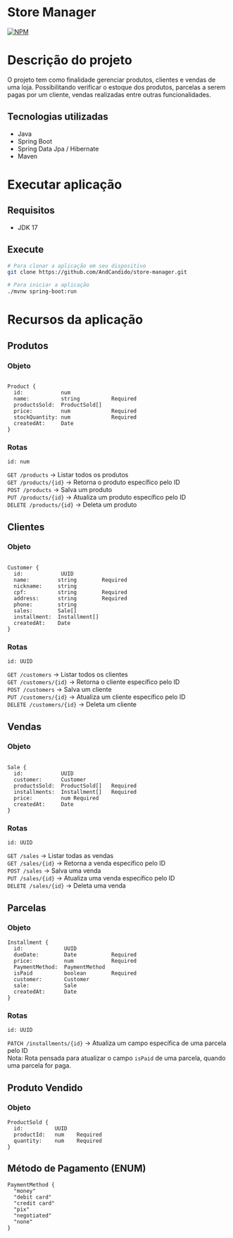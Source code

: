 # Store Manager

[![NPM](https://img.shields.io/npm/l/react)](https://github.com/AndCandido/store-manager/blob/main/LICENSE)

# Descrição do projeto

O projeto tem como finalidade gerenciar produtos, clientes e vendas de uma loja. Possibilitando verificar o estoque dos produtos, parcelas a serem pagas por um cliente, vendas realizadas entre outras funcionalidades.

## Tecnologias utilizadas

- Java
- Spring Boot
- Spring Data Jpa / Hibernate
- Maven

# Executar aplicação

## Requisitos

- JDK 17

## Execute
```Bash
# Para clonar a aplicação em seu dispositivo
git clone https://github.com/AndCandido/store-manager.git

# Para iniciar a aplicação
./mvnw spring-boot:run
```

# Recursos da aplicação

## Produtos

### Objeto

```

Product {
  id:            num
  name:          string          Required
  productsSold:  ProductSold[]
  price:         num             Required
  stockQuantity: num             Required
  createdAt:     Date  
} 

```

### Rotas

```id: num```

```GET /products``` -> Listar todos os produtos<br/>
```GET /products/{id}``` -> Retorna o produto específico pelo ID<br/>
```POST /products``` -> Salva um produto<br/>
```PUT /products/{id}``` -> Atualiza um produto específico pelo ID<br/>
```DELETE /products/{id}``` -> Deleta um produto <br/>

## Clientes

### Objeto

```

Customer {
  id:            UUID
  name:         string        Required
  nickname:     string
  cpf:          string        Required
  address:      string        Required
  phone:        string
  sales:        Sale[]
  installment:  Installment[]
  createdAt:    Date  
} 

```

### Rotas

```id: UUID```

```GET /customers``` -> Listar todos os clientes<br/>
```GET /customers/{id}``` -> Retorna o cliente específico pelo ID<br/>
```POST /customers``` -> Salva um cliente<br/>
```PUT /customers/{id}``` -> Atualiza um cliente específico pelo ID<br/>
```DELETE /customers/{id}``` -> Deleta um cliente <br/>

## Vendas

### Objeto

```

Sale {
  id:            UUID
  customer:      Customer
  productsSold:  ProductSold[]   Required
  installments:  Installment[]   Required
  price:         num Required
  createdAt:     Date  
} 

```

### Rotas

```id: UUID```

```GET /sales``` -> Listar todas as vendas<br/>
```GET /sales/{id}``` -> Retorna a venda específico pelo ID<br/>
```POST /sales``` -> Salva uma venda<br/>
```PUT /sales/{id}``` -> Atualiza uma venda específico pelo ID<br/>
```DELETE /sales/{id}``` -> Deleta uma venda <br/>

## Parcelas

### Objeto

```
Installment {
  id:             UUID
  dueDate:        Date           Required
  price:          num            Required
  PaymentMethod:  PaymentMethod
  isPaid          boolean        Required
  customer:       Customer
  sale:           Sale
  createdAt:      Date  
} 

```

### Rotas

```id: UUID```

```PATCH /installments/{id}``` -> Atualiza um campo específica de uma parcela pelo ID<br/>
Nota: Rota pensada para atualizar o campo ```isPaid``` de uma parcela, quando uma parcela for paga.

## Produto Vendido

### Objeto
```
ProductSold {
  id:          UUID
  productId:   num    Required
  quantity:    num    Required
}
```

## Método de Pagamento (ENUM)
 
```
PaymentMethod {
  "money"
  "debit card"
  "credit card"
  "pix"
  "negotiated"
  "none"
}
```
